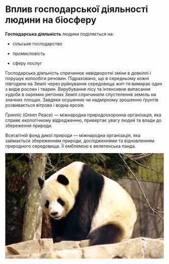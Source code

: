 # Вплив господарської дiяльностi людини на бiосферу

**Господарська діяльність** людини поділяється на:

-   сільське господарство

-   промисловість

-   сферу послуг

Господарська діяльність спричинює невідворотні зміни в довкіллі і порушує колообіги речовин. Підраховано, що в середньому кожні півгодини на Землі через руйнування середовища жит-тя вимирає один з видів рослин і тварин. Вирубування лісу та інтенсивне випасання худоби в окремих регіонах Землі спричинили спустелення земель на значних площах. Завдяки осушенню чи надмірному зрошенню ґрунтів розвивається вітрова і водна ерозія.

<span class="p1">Ґринпіс</span> (Green Peace) — міжнародна природоохоронна організація, яка сприяє екологічному відродженню, привертає увагу людей та влади до збереження природи.

<span class="p1">Всесвітній фонд дикої природи</span> — міжнародна організація, яка займається збереженням природи, дослідженнями та відновленням природного середовища. Її емблемою є велетенська панда.

<div align="center">
<img src="2-1.jpg">
</div>
